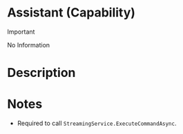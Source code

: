 # Assistant (Capability)

> [!IMPORTANT]
> No Information

# Description

# Notes
- Required to call `StreamingService.ExecuteCommandAsync`.

